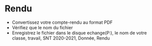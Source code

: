 # Rendu

- Convertissez votre compte-rendu au format PDF
- Vérifiez que le nom du fichier
- Enregistrez le fichier dans le disque echange(P:), le nom de votre classe, travail, SNT 2020-2021, Donnée, Rendu
